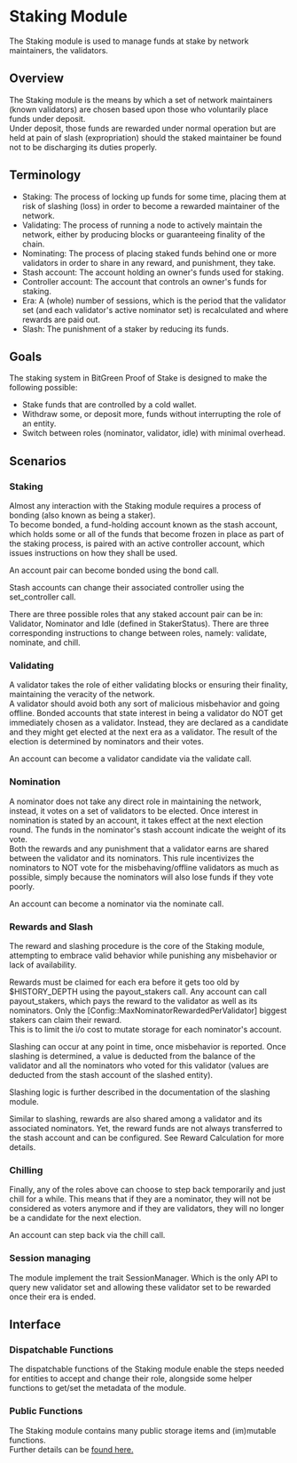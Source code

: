 # Staking Module  

The Staking module is used to manage funds at stake by network maintainers, the validators.  

## Overview  

The Staking module is the means by which a set of network maintainers (known validators) are chosen based upon those who voluntarily place funds under deposit.   
Under deposit, those funds are rewarded under normal operation but are held at pain of slash (expropriation) should the staked maintainer be found not to be discharging its duties properly.  

## Terminology  

- Staking: The process of locking up funds for some time, placing them at risk of slashing (loss) in order to become a rewarded maintainer of the network.  
- Validating: The process of running a node to actively maintain the network, either by producing blocks or guaranteeing finality of the chain.  
- Nominating: The process of placing staked funds behind one or more validators in order to share in any reward, and punishment, they take. 
- Stash account: The account holding an owner's funds used for staking.  
- Controller account: The account that controls an owner's funds for staking.  
- Era: A (whole) number of sessions, which is the period that the validator set (and each validator's active nominator set) is recalculated and where rewards are paid out.   
- Slash: The punishment of a staker by reducing its funds.  

## Goals  

The staking system in BitGreen Proof of Stake is designed to make the following possible:

- Stake funds that are controlled by a cold wallet.  
- Withdraw some, or deposit more, funds without interrupting the role of an entity.  
- Switch between roles (nominator, validator, idle) with minimal overhead.  

## Scenarios  

### Staking  

Almost any interaction with the Staking module requires a process of bonding (also known as being a staker).   
To become bonded, a fund-holding account known as the stash account, which holds some or all of the funds that become frozen in place as part of the staking process, is paired with an active controller account, which issues instructions on how they shall be used.  
  
An account pair can become bonded using the bond call.  
  
Stash accounts can change their associated controller using the set_controller call.  

There are three possible roles that any staked account pair can be in: Validator, Nominator and Idle (defined in StakerStatus). There are three corresponding instructions to change between roles, namely: validate, nominate, and chill.  

### Validating

A validator takes the role of either validating blocks or ensuring their finality, maintaining the veracity of the network.  
A validator should avoid both any sort of malicious misbehavior and going offline. Bonded accounts that state interest in being a validator do NOT get immediately chosen as a validator. Instead, they are declared as a candidate and they might get elected at the next era as a validator. The result of the election is determined by nominators and their votes.  
  
An account can become a validator candidate via the validate call.  
  
### Nomination  

A nominator does not take any direct role in maintaining the network, instead, it votes on a set of validators to be elected. Once interest in nomination is stated by an account, it takes effect at the next election round. The funds in the nominator's stash account indicate the weight of its vote.  
Both the rewards and any punishment that a validator earns are shared between the validator and its nominators. This rule incentivizes the nominators to NOT vote for the misbehaving/offline validators as much as possible, simply because the nominators will also lose funds if they vote poorly.  
  
An account can become a nominator via the nominate call.  
  
### Rewards and Slash  

The reward and slashing procedure is the core of the Staking module, attempting to embrace valid behavior while punishing any misbehavior or lack of availability.  

Rewards must be claimed for each era before it gets too old by $HISTORY_DEPTH using the payout_stakers call. 
Any account can call payout_stakers, which pays the reward to the validator as well as its nominators. Only the [Config::MaxNominatorRewardedPerValidator] biggest stakers can claim their reward.  
This is to limit the i/o cost to mutate storage for each nominator's account.  
  
Slashing can occur at any point in time, once misbehavior is reported. Once slashing is determined, a value is deducted from the balance of the validator and all the nominators who voted for this validator (values are deducted from the stash account of the slashed entity).  
  
Slashing logic is further described in the documentation of the slashing module.  
  
Similar to slashing, rewards are also shared among a validator and its associated nominators. Yet, the reward funds are not always transferred to the stash account and can be configured. See Reward Calculation for more details.  
  
### Chilling  

Finally, any of the roles above can choose to step back temporarily and just chill for a while. This means that if they are a nominator, they will not be considered as voters anymore and if they are validators, they will no longer be a candidate for the next election.  
  
An account can step back via the chill call.  
  
### Session managing  
  
The module implement the trait SessionManager. Which is the only API to query new validator set and allowing these validator set to be rewarded once their era is ended.  
  
## Interface  

### Dispatchable Functions  

The dispatchable functions of the Staking module enable the steps needed for entities to accept and change their role, alongside some helper functions to get/set the metadata of the module.

### Public Functions  

The Staking module contains many public storage items and (im)mutable functions.  
Further details can be [found here.](https://docs.rs/pallet-staking/3.0.0/pallet_staking/)  